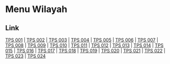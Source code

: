 # Menu Wilayah

## Link

[TPS 001](https://github.com/gigit-pemilu/pemilu-2024-15-jambi/tree/main/pilpres/hitung-suara/sub/15-jambi/sub/04-batanghari/sub/07-bajubang/sub/2005-penerokan/sub/001-tps)
 | 
[TPS 002](https://github.com/gigit-pemilu/pemilu-2024-15-jambi/tree/main/pilpres/hitung-suara/sub/15-jambi/sub/04-batanghari/sub/07-bajubang/sub/2005-penerokan/sub/002-tps)
 | 
[TPS 003](https://github.com/gigit-pemilu/pemilu-2024-15-jambi/tree/main/pilpres/hitung-suara/sub/15-jambi/sub/04-batanghari/sub/07-bajubang/sub/2005-penerokan/sub/003-tps)
 | 
[TPS 004](https://github.com/gigit-pemilu/pemilu-2024-15-jambi/tree/main/pilpres/hitung-suara/sub/15-jambi/sub/04-batanghari/sub/07-bajubang/sub/2005-penerokan/sub/004-tps)
 | 
[TPS 005](https://github.com/gigit-pemilu/pemilu-2024-15-jambi/tree/main/pilpres/hitung-suara/sub/15-jambi/sub/04-batanghari/sub/07-bajubang/sub/2005-penerokan/sub/005-tps)
 | 
[TPS 006](https://github.com/gigit-pemilu/pemilu-2024-15-jambi/tree/main/pilpres/hitung-suara/sub/15-jambi/sub/04-batanghari/sub/07-bajubang/sub/2005-penerokan/sub/006-tps)
 | 
[TPS 007](https://github.com/gigit-pemilu/pemilu-2024-15-jambi/tree/main/pilpres/hitung-suara/sub/15-jambi/sub/04-batanghari/sub/07-bajubang/sub/2005-penerokan/sub/007-tps)
 | 
[TPS 008](https://github.com/gigit-pemilu/pemilu-2024-15-jambi/tree/main/pilpres/hitung-suara/sub/15-jambi/sub/04-batanghari/sub/07-bajubang/sub/2005-penerokan/sub/008-tps)
 | 
[TPS 009](https://github.com/gigit-pemilu/pemilu-2024-15-jambi/tree/main/pilpres/hitung-suara/sub/15-jambi/sub/04-batanghari/sub/07-bajubang/sub/2005-penerokan/sub/009-tps)
 | 
[TPS 010](https://github.com/gigit-pemilu/pemilu-2024-15-jambi/tree/main/pilpres/hitung-suara/sub/15-jambi/sub/04-batanghari/sub/07-bajubang/sub/2005-penerokan/sub/010-tps)
 | 
[TPS 011](https://github.com/gigit-pemilu/pemilu-2024-15-jambi/tree/main/pilpres/hitung-suara/sub/15-jambi/sub/04-batanghari/sub/07-bajubang/sub/2005-penerokan/sub/011-tps)
 | 
[TPS 012](https://github.com/gigit-pemilu/pemilu-2024-15-jambi/tree/main/pilpres/hitung-suara/sub/15-jambi/sub/04-batanghari/sub/07-bajubang/sub/2005-penerokan/sub/012-tps)
 | 
[TPS 013](https://github.com/gigit-pemilu/pemilu-2024-15-jambi/tree/main/pilpres/hitung-suara/sub/15-jambi/sub/04-batanghari/sub/07-bajubang/sub/2005-penerokan/sub/013-tps)
 | 
[TPS 014](https://github.com/gigit-pemilu/pemilu-2024-15-jambi/tree/main/pilpres/hitung-suara/sub/15-jambi/sub/04-batanghari/sub/07-bajubang/sub/2005-penerokan/sub/014-tps)
 | 
[TPS 015](https://github.com/gigit-pemilu/pemilu-2024-15-jambi/tree/main/pilpres/hitung-suara/sub/15-jambi/sub/04-batanghari/sub/07-bajubang/sub/2005-penerokan/sub/015-tps)
 | 
[TPS 016](https://github.com/gigit-pemilu/pemilu-2024-15-jambi/tree/main/pilpres/hitung-suara/sub/15-jambi/sub/04-batanghari/sub/07-bajubang/sub/2005-penerokan/sub/016-tps)
 | 
[TPS 017](https://github.com/gigit-pemilu/pemilu-2024-15-jambi/tree/main/pilpres/hitung-suara/sub/15-jambi/sub/04-batanghari/sub/07-bajubang/sub/2005-penerokan/sub/017-tps)
 | 
[TPS 018](https://github.com/gigit-pemilu/pemilu-2024-15-jambi/tree/main/pilpres/hitung-suara/sub/15-jambi/sub/04-batanghari/sub/07-bajubang/sub/2005-penerokan/sub/018-tps)
 | 
[TPS 019](https://github.com/gigit-pemilu/pemilu-2024-15-jambi/tree/main/pilpres/hitung-suara/sub/15-jambi/sub/04-batanghari/sub/07-bajubang/sub/2005-penerokan/sub/019-tps)
 | 
[TPS 020](https://github.com/gigit-pemilu/pemilu-2024-15-jambi/tree/main/pilpres/hitung-suara/sub/15-jambi/sub/04-batanghari/sub/07-bajubang/sub/2005-penerokan/sub/020-tps)
 | 
[TPS 021](https://github.com/gigit-pemilu/pemilu-2024-15-jambi/tree/main/pilpres/hitung-suara/sub/15-jambi/sub/04-batanghari/sub/07-bajubang/sub/2005-penerokan/sub/021-tps)
 | 
[TPS 022](https://github.com/gigit-pemilu/pemilu-2024-15-jambi/tree/main/pilpres/hitung-suara/sub/15-jambi/sub/04-batanghari/sub/07-bajubang/sub/2005-penerokan/sub/022-tps)
 | 
[TPS 023](https://github.com/gigit-pemilu/pemilu-2024-15-jambi/tree/main/pilpres/hitung-suara/sub/15-jambi/sub/04-batanghari/sub/07-bajubang/sub/2005-penerokan/sub/023-tps)
 | 
[TPS 024](https://github.com/gigit-pemilu/pemilu-2024-15-jambi/tree/main/pilpres/hitung-suara/sub/15-jambi/sub/04-batanghari/sub/07-bajubang/sub/2005-penerokan/sub/024-tps)

